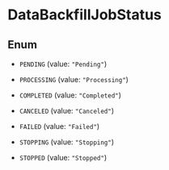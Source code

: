 

# DataBackfillJobStatus

## Enum


* `PENDING` (value: `"Pending"`)

* `PROCESSING` (value: `"Processing"`)

* `COMPLETED` (value: `"Completed"`)

* `CANCELED` (value: `"Canceled"`)

* `FAILED` (value: `"Failed"`)

* `STOPPING` (value: `"Stopping"`)

* `STOPPED` (value: `"Stopped"`)



